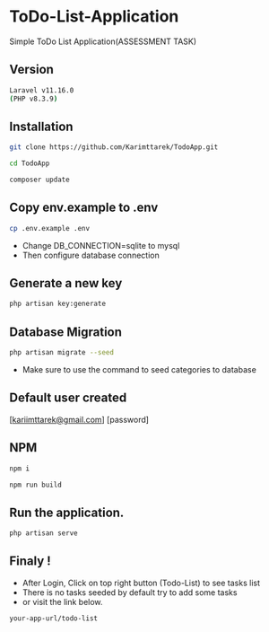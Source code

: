 # ToDo-List-Application
Simple ToDo List Application(ASSESSMENT TASK)

## Version
```bash
Laravel v11.16.0 
(PHP v8.3.9)
```
## Installation
```bash
git clone https://github.com/Karimttarek/TodoApp.git
```
```bash
cd TodoApp
```
```bash
composer update
```

## Copy env.example to .env
```bash
cp .env.example .env
```
- Change DB_CONNECTION=sqlite to mysql
- Then configure database connection

## Generate a new key 
```bash
php artisan key:generate
```
## Database Migration 
```bash
php artisan migrate --seed
```
- Make sure to use the command to seed categories to database

## Default user created
[kariimttarek@gmail.com]
[password]

## NPM
```bash
npm i
```
```bash
npm run build
```

## Run the application.
```bash
php artisan serve
```

## Finaly !
- After Login, Click on top right button (Todo-List) to see tasks list 
- There is no tasks seeded by default try to add some tasks
- or visit the link below.
```bash
your-app-url/todo-list
```
